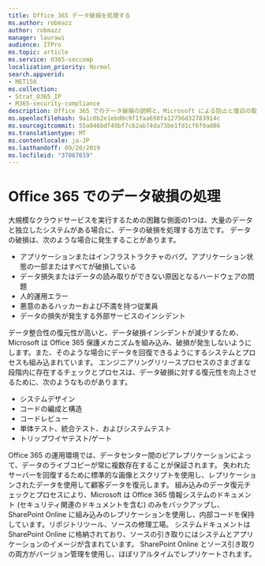 ```yaml
---
title: Office 365 データ破損を処理する
ms.author: robmazz
author: robmazz
manager: laurawi
audience: ITPro
ms.topic: article
ms.service: O365-seccomp
localization_priority: Normal
search.appverid:
- MET150
ms.collection:
- Strat_O365_IP
- M365-security-compliance
description: Office 365 でのデータ破損の説明と、Microsoft による防止と復旧の取り組み。
ms.openlocfilehash: 9a1c0b2e1ebd0c9f1faa698fa12756d32783914c
ms.sourcegitcommit: 55a046bdf49bf7c62ab74da73be1fd1cf6f0ad86
ms.translationtype: MT
ms.contentlocale: ja-JP
ms.lasthandoff: 09/20/2019
ms.locfileid: "37067619"
---
```

# <a name="dealing-with-data-corruption-in-office-365"></a>Office 365 でのデータ破損の処理

大規模なクラウドサービスを実行するための困難な側面の1つは、大量のデータと独立したシステムがある場合に、データの破損を処理する方法です。 データの破損は、次のような場合に発生することがあります。

- アプリケーションまたはインフラストラクチャのバグ。アプリケーション状態の一部またはすべてが破損している
- データ損失またはデータの読み取りができない原因となるハードウェアの問題
- 人的運用エラー
- 悪意のあるハッカーおよび不満を持つ従業員
- データの損失が発生する外部サービスのインシデント

データ整合性の復元性が高いと、データ破損インシデントが減少するため、Microsoft は Office 365 保護メカニズムを組み込み、破損が発生しないようにします。また、そのような場合にデータを回復できるようにするシステムとプロセスも組み込まれています。 エンジニアリングリリースプロセスのさまざまな段階内に存在するチェックとプロセスは、データ破損に対する復元性を向上させるために、次のようなものがあります。

- システムデザイン
- コードの編成と構造
- コードレビュー
- 単体テスト、統合テスト、およびシステムテスト
- トリップワイヤテスト/ゲート

Office 365 の運用環境では、データセンター間のピアレプリケーションによって、データのライブコピーが常に複数存在することが保証されます。 失われたサーバーを回復するために標準的な画像とスクリプトを使用し、レプリケーションされたデータを使用して顧客データを復元します。 組み込みのデータ復元チェックとプロセスにより、Microsoft は Office 365 情報システムのドキュメント (セキュリティ関連のドキュメントを含む) のみをバックアップし、SharePoint Online に組み込みのレプリケーションを使用し、内部コードを保持しています。リポジトリツール、ソースの修理工場。 システムドキュメントは SharePoint Online に格納されており、ソースの引き取りにはシステムとアプリケーションのイメージが含まれています。 SharePoint Online とソース引き取りの両方がバージョン管理を使用し、ほぼリアルタイムでレプリケートされます。
